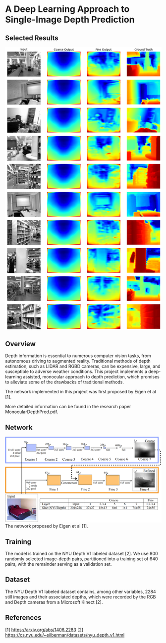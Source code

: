 # A Deep Learning Approach to Single-Image Depth Prediction

## Selected Results
![Results](large_out_prelim_labeled.png "Some Results")

## Overview
Depth information is essential to numerous computer vision tasks, from autonomous driving to augmented reality. Traditional methods of depth estimation, such as
LIDAR and RGBD cameras, can be expensive, large, and susceptible to adverse weather conditions. This project implements a deep-learning assisted, monocular approach to depth prediction,
which promises to alleviate some of the drawbacks of traditional methods.  

The network implemented in this project was first proposed by Eigen et al [1]. 

More detailed information can be found in the research paper MonocularDepthPred.pdf.

## Network
![network](Network.png "The Network")
The network proposed by Eigen et al [1].

## Training
The model is trained on the NYU Depth V1 labeled dataset [2]. We use 800 randomly selected image-depth pairs, partitioned into a training set of 640 pairs,
with the remainder serving as a validation set.

## Dataset
The NYU Depth V1 labeled dataset contains, among other variables, 2284 still images and their associated depths, which were recorded by the RGB and Depth cameras from a Microsoft Kinect [2].

## References
[1] https://arxiv.org/abs/1406.2283
[2] https://cs.nyu.edu/~silberman/datasets/nyu_depth_v1.html
